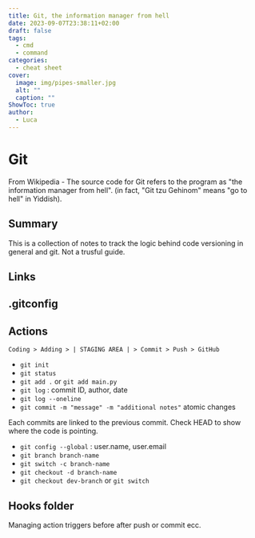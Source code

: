```yaml
---
title: Git, the information manager from hell
date: 2023-09-07T23:38:11+02:00
draft: false
tags:
  - cmd
  - command
categories:
  - cheat sheet
cover:
  image: img/pipes-smaller.jpg
  alt: ""
  caption: ""
ShowToc: true
author:
  - Luca
---
```

# Git

From Wikipedia - The source code for Git refers to the program as "the information manager from hell". (in fact, "Git tzu Gehinom" means "go to hell" in Yiddish).

## Summary

This is a collection of notes to track the logic behind code versioning in general and git. Not a trusful guide.

## Links


## .gitconfig


## Actions
```
Coding > Adding > | STAGING AREA | > Commit > Push > GitHub
```

- `git init`
- `git status`
- `git add .` or `git add main.py`
- `git log` : commit ID, author, date
 - `git log --oneline`
- `git commit -m "message" -m "additional notes"` atomic changes

Each commits are linked to the previous commit.
Check HEAD to show where the code is pointing.

- `git config --global` : user.name, user.email
- `git branch branch-name`
 - `git switch -c branch-name`
 - `git checkout -d branch-name`
- `git checkout dev-branch` or `git switch`

## Hooks folder
Managing action triggers before after push or commit ecc.

